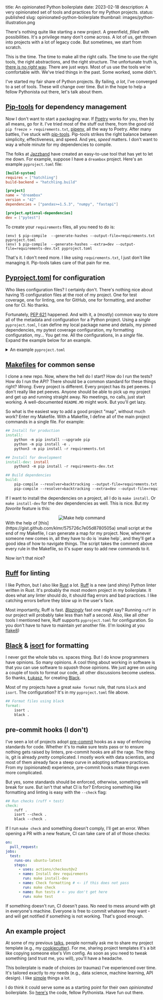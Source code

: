 title: An opinionated Python boilerplate
date: 2023-02-18
description: A very opinionated set of tools and practices for my Python projects.
status: published
slug: opinionated-python-boilerplate
thumbnail: images/python-illustration.png


There's nothing quite like starting a new project. A greenfield, _filled_ with possibilities. It's a privilege many don't come across. A lot of us, get thrown into projects with a lot of legacy code. But sometimes, we start from scratch.

This is the time. The time to make all the right calls. The time to use the right tools, the right abstractions, and the right structure. The unfortunate truth is, [there is no _right_ way](/blog/simple-software.html). There are just _ways._ Most of us use the tools we're comfortable with. We've tried things in the past. Some worked, some didn't. 

I've started my fair share of Python projects. By failing, _a lot_, I've converged to a set of tools. These will change over time. But in the hope to help a fellow Pythonista out there, let's talk about them. 

## [Pip-tools](https://pip-tools.readthedocs.io/en/latest/) for dependency management

Now I don't want to start a packaging war. If [Poetry](https://python-poetry.org/) works for you, then by all means, go for it. I've tried most of the stuff out there, from the good old `pip freeze > requirements.txt`, [pipenv](https://pipenv.pypa.io/en/latest/), all the way to Poetry. After many battles, I've stuck with [pip-tools](https://github.com/jazzband/pip-tools). Pip-tools strikes the right balance between simplicity, effectiveness, and speed. And yes, _speed_ matters. I don't want to way a whole minute for my dependencies to compile. 

The folks at [Jazzband](https://jazzband.co/) have created an easy-to-use tool that has yet to let me down. For example, suppose I have a `dreambox` project. Here's an example `pyproject.toml` file:
```toml
[build-system]
requires = ["hatchling"]
build-backend = "hatchling.build"

[project]
name = "dreambox"
version = "42"
dependencies = ["pandas>=1.5.3", "numpy", "fastapi"]

[project.optional-dependencies]
dev = ["pytest"]
```
To create your `requirements` files, all you need to do is:
```
(env) $ pip-compile  --generate-hashes --output-file=requirements.txt pyproject.toml
(env) $ pip-compile  --generate-hashes --extra=dev --output-file=requirements-dev.txt pyproject.toml
```
That's it. I don't need more. I like using `requirements.txt`, I just don't like managing it. Pip-tools takes care of that pain for me. 

##  [Pyproject.toml](https://peps.python.org/pep-0621/) for configuration

Who likes configuration files? I certainly don't. There's nothing nice about having 15 configuration files at the root of my project. One for test coverage, one for linting, one for GitHub, one for formatting, and another one for CI. No thanks.

Fortunately, [PEP 621](https://peps.python.org/pep-0621/) happened. And with it, a (mostly) common way to store all of the metadata and configuration for a Python project. Using a _single_ `pyproject.toml`, I can define my local package name and details, my pinned dependencies, my pytest coverage configuration, my formatting configuration, my... You get me. All the configurations, in a _single_ file. Expand the example below for an example.

<details>
  <summary>An example <code>pyproject.toml</code></summary>
  
```toml
# packaging information
[build-system]
requires = ["hatchling"]
build-backend = "hatchling.build"

# project information
[project]
name = "dreambox"
version = "23.1.26"
readme = "README.md"
requires-python = ">=3.10"
# requirements.txt generated from here
dependencies = [
  "Jinja2>=3.1.2",
  "loguru>=0.6.0",
  "fastapi>=0.88.0",
  "uvicorn>=0.20.0",
]

# requirements-dev.txt generated from here
[project.optional-dependencies]
dev = [
  "black>=22.10.0",
  "isort>=5.10.1",
  "pip-tools>=6.10.0",
  "pytest>=7.2.0",
  "pytest-cov>=4.0.0",
]

# linting config
[tool.ruff]
ignore = ["E501"]

# isort config
[tool.isort]
profile = "black"
line_length = 79
skip = [".env/", "venv", ".venv"]

# coverage config
[tool.coverage.paths]
source = ["src"]

[tool.coverage.run]
branch = true
relative_files = true

[tool.coverage.report]
show_missing = true
fail_under = 80

# formatting config
[tool.black]
line-length = 79
extend-exclude = '''
/(
  | .env
  | .venv
  | venv
  | notebooks
)/
'''
```
</details>


## [Makefiles](https://makefiletutorial.com/#top) for common sense

I clone a new repo. Now, where the hell do I start? How do I run the tests? How do I run the API? There should be a common standard for these things right? _Wrong_. Every project is different. Every project has its pet peeves. I don't really like pet peeves. Anyone should be able to pick up my project and get up and running straight away. No meetings, no calls, just start working. A well-documented `README.MD` might work. But you'll get lazy. 

So what is the easiest way to add a good project "map", without much work? Enter my Makefile. With a Makefile, I define all of the main project commands in a single file. For example: 

```Makefile
## Install for production
install:
	python -m pip install --upgrade pip
	python -m pip install -e .
	python3 -m pip install -r requirements.txt

## Install for development 
install-dev: install
	python3 -m pip install -r requirements-dev.txt

## Build dependencies
build: 
	pip-compile --resolver=backtracking --output-file=requirements.txt pyproject.toml
	pip-compile --resolver=backtracking --extra=dev --output-file=requirements-dev.txt pyproject.toml
```

If I want to install the dependencies on a project, all I do is `make install`. Or `make install-dev` for the dev dependencies as well. This is nice. But my _favorite_ feature is this:

<center>
<img src="{static}/images/48/make-help.png" alt="Make help command" style="max-width:100%;border-radius: 2px">
</center>
With the help of [this](https://gist.github.com/klmr/575726c7e05d8780505a) small script at the end of my Makefile, I can generate a map for my project. Now, whenever someone new comes in, all they have to do is `make help`, and they'll get a good idea of how to navigate things. The script takes the comment above every rule in the Makefile, so it's super easy to add new commands to it. 

Now isn't that nice? 

## [Ruff](https://github.com/charliermarsh/ruff) for linting
I like Python, but I also like [Rust](/blog/on-rust.html) a lot. [Ruff](https://github.com/charliermarsh/ruff) is a new (and shiny) Python linter written in Rust. It's probably the most modern project in my boilerplate. It does what any linter should do, it should flag errors and bad practices. I like catching errors before they blow up in the user's face.

Most importantly, Ruff is fast.  [_Blazingly_](https://www.reddit.com/r/ProgrammingLanguages/comments/v69shk/what_makes_languages_blazingly_fast/) fast one might say? Running `ruff` in our project will probably take less than half a second. Also, like all other tools I mentioned here, Ruff supports `pyproject.toml` for configuration. So you don't have to have to maintain _yet_ another file. (I'm looking at you [flake8](https://github.com/PyCQA/flake8/issues/234))

## [Black](https://black.readthedocs.io/en/stable/) & [isort](https://pycqa.github.io/isort/) for formatting

I never got the whole tabs vs. spaces thing. But I do know programmers have opinions. So many opinions. A cool thing about working in software is that you can use software to _squash_ those opinions. We just agree on using a couple of tools to format our code, all other discussions become useless. So thanks, [Łukasz](https://lukasz.langa.pl/), for creating [Black](https://github.com/psf/black). 

Most of my projects have a great `make format` rule, that runs `black` and `isort`. The configuration? It's in my `pyproject.toml` file above. 

```Makefile
## Format files using black
format:
	isort .
	black .
```

## pre-commit hooks (I don't)

I've seen a lot of projects adopt [pre-commit](https://pre-commit.com/) hooks as a way of enforcing standards for code. Whether it's to make sure tests pass or to ensure nothing gets raised by linters, pre-commit hooks are all the rage. The thing is, git is already _pretty_ complicated. I mostly work with data scientists, and most of them already face a steep curve in adopting software practices. From my (opinionated) experience, pre-commit hooks make things even more complicated.

But yes, some standards should be enforced, otherwise, something will break for sure. But isn't that what CI is for? Enforcing something like formatting and linting is easy with the `--check` flag: 

```makefile
## Run checks (ruff + test)
check:
	ruff .
	isort --check . 
	black --check .
```
If I run `make check` and something doesn't comply, I'll get an error. When opening a PR with a new feature, CI can take care of all of those checks: 

```yaml
on:
  pull_request:
jobs:
  test:
    runs-on: ubuntu-latest
    steps:
      - uses: actions/checkout@v2
      - name: Install dev requirements
        run: make install-dev
      - name: Check formatting # <- if this does not pass
        run: make check
      - name: Run tests # <- you don't get here
        run: make test
```
If something doesn't run, CI doesn't pass. No need to mess around with git in everyone's machine. Everyone is free to commit whatever they want - and will get notified if something is not working. That's good enough. 

## An example project

At some of my previous [talks](/talks), people normally ask me to share my project template (e.g., my [cookiecutter](https://cookiecutter.readthedocs.io/en/stable/)). For me, sharing project templates it's a bit like copying someone else's Vim config. As soon as you need to tweak something (and trust me, you will), you'll have a headache. 

This boilerplate is made of choices (or traumas) I've experienced over time. It's tailored exactly to _my_ needs (e.g., data science, machine learning, API design). I like [simple](/blog/simple-software.html) things a lot. 

I do think it could serve some as a starting point for their own _opinionated_ boilerplate. So [here's](https://github.com/duarteocarmo/boilerplate) the code, fellow Pythonista. Have fun out there. 
